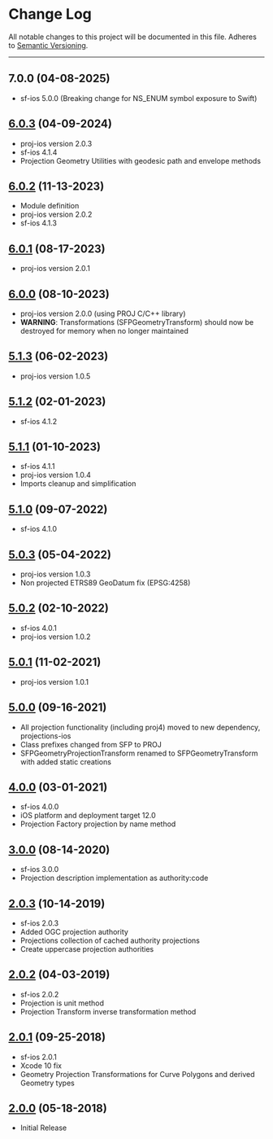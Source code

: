 # Change Log
All notable changes to this project will be documented in this file.
Adheres to [Semantic Versioning](http://semver.org/).

---

## 7.0.0 (04-08-2025)

* sf-ios 5.0.0 (Breaking change for NS_ENUM symbol exposure to Swift)

## [6.0.3](https://github.com/ngageoint/simple-features-proj-ios/releases/tag/6.0.3) (04-09-2024)

* proj-ios version 2.0.3
* sf-ios 4.1.4
* Projection Geometry Utilities with geodesic path and envelope methods

## [6.0.2](https://github.com/ngageoint/simple-features-proj-ios/releases/tag/6.0.2) (11-13-2023)

* Module definition
* proj-ios version 2.0.2
* sf-ios 4.1.3

## [6.0.1](https://github.com/ngageoint/simple-features-proj-ios/releases/tag/6.0.1) (08-17-2023)

* proj-ios version 2.0.1

## [6.0.0](https://github.com/ngageoint/simple-features-proj-ios/releases/tag/6.0.0) (08-10-2023)

* proj-ios version 2.0.0 (using PROJ C/C++ library)
* **WARNING**: Transformations (SFPGeometryTransform) should now be destroyed for memory when no longer maintained

## [5.1.3](https://github.com/ngageoint/simple-features-proj-ios/releases/tag/5.1.3) (06-02-2023)

* proj-ios version 1.0.5

## [5.1.2](https://github.com/ngageoint/simple-features-proj-ios/releases/tag/5.1.2) (02-01-2023)

* sf-ios 4.1.2

## [5.1.1](https://github.com/ngageoint/simple-features-proj-ios/releases/tag/5.1.1) (01-10-2023)

* sf-ios 4.1.1
* proj-ios version 1.0.4
* Imports cleanup and simplification

## [5.1.0](https://github.com/ngageoint/simple-features-proj-ios/releases/tag/5.1.0) (09-07-2022)

* sf-ios 4.1.0

## [5.0.3](https://github.com/ngageoint/simple-features-proj-ios/releases/tag/5.0.3) (05-04-2022)

* proj-ios version 1.0.3
* Non projected ETRS89 GeoDatum fix (EPSG:4258)

## [5.0.2](https://github.com/ngageoint/simple-features-proj-ios/releases/tag/5.0.2) (02-10-2022)

* sf-ios 4.0.1
* proj-ios version 1.0.2

## [5.0.1](https://github.com/ngageoint/simple-features-proj-ios/releases/tag/5.0.1) (11-02-2021)

* proj-ios version 1.0.1

## [5.0.0](https://github.com/ngageoint/simple-features-proj-ios/releases/tag/5.0.0) (09-16-2021)

* All projection functionality (including proj4) moved to new dependency, projections-ios
* Class prefixes changed from SFP to PROJ
* SFPGeometryProjectionTransform renamed to SFPGeometryTransform with added static creations

## [4.0.0](https://github.com/ngageoint/simple-features-proj-ios/releases/tag/4.0.0) (03-01-2021)

* sf-ios 4.0.0
* iOS platform and deployment target 12.0
* Projection Factory projection by name method

## [3.0.0](https://github.com/ngageoint/simple-features-proj-ios/releases/tag/3.0.0) (08-14-2020)

* sf-ios 3.0.0
* Projection description implementation as authority:code

## [2.0.3](https://github.com/ngageoint/simple-features-proj-ios/releases/tag/2.0.3) (10-14-2019)

* sf-ios 2.0.3
* Added OGC projection authority
* Projections collection of cached authority projections
* Create uppercase projection authorities

## [2.0.2](https://github.com/ngageoint/simple-features-proj-ios/releases/tag/2.0.2) (04-03-2019)

* sf-ios 2.0.2
* Projection is unit method
* Projection Transform inverse transformation method

## [2.0.1](https://github.com/ngageoint/simple-features-proj-ios/releases/tag/2.0.1) (09-25-2018)

* sf-ios 2.0.1
* Xcode 10 fix
* Geometry Projection Transformations for Curve Polygons and derived Geometry types

## [2.0.0](https://github.com/ngageoint/simple-features-proj-ios/releases/tag/2.0.0) (05-18-2018)

* Initial Release
